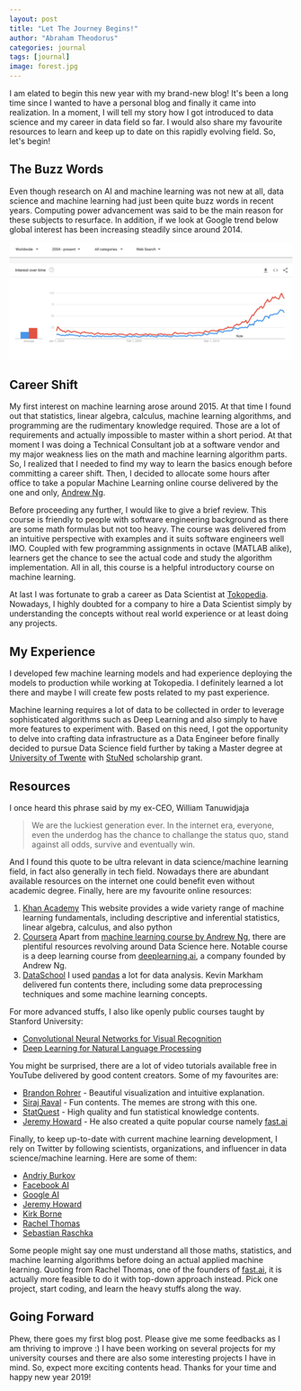 ```yaml
---
layout: post
title: "Let The Journey Begins!"
author: "Abraham Theodorus"
categories: journal
tags: [journal]
image: forest.jpg
---
```


I am elated to begin this new year with my brand-new blog! It's been a long time since I wanted to have a personal blog and finally it came into realization. In a moment, I will tell my story how I got introduced to data science and my career in data field so far. I would also share my favourite resources to learn and keep up to date on this rapidly evolving field. So, let's begin!

## The Buzz Words

Even though research on AI and machine learning was not new at all, data science and machine learning had just been quite buzz words in recent years. Computing power advancement was said to be the main reason for these subjects to resurface. In addition, if we look at Google trend below global interest has been increasing steadily since around 2014.

![alt text](/assets/img/posts/2019/jan/ds-ml-google-trend.png "Google Trend")

## Career Shift

My first interest on machine learning arose around 2015. At that time I found out that statistics, linear algebra, calculus, machine learning algorithms, and programming are the rudimentary knowledge required. Those are a lot of requirements and actually impossible to master within a short period. At that moment I was doing a Technical Consultant job at a software vendor and my major weakness lies on the math and machine learning algorithm parts. So, I realized that I needed to find my way to learn the basics enough before committing a career shift. Then, I decided to allocate some hours after office to take a popular Machine Learning online course delivered by the one and only, [Andrew Ng](https://www.coursera.org/learn/machine-learning). 

Before proceeding any further, I would like to give a brief review. This course is friendly to people with software engineering background as there are some math formulas but not too heavy. The course was delivered from an intuitive perspective with examples and it suits software engineers well IMO. Coupled with few programming assignments in octave (MATLAB alike), learners get the chance to see the actual code and study the algorithm implementation. All in all, this course is a helpful introductory course on machine learning. 

At last I was fortunate to grab a career as Data Scientist at [Tokopedia](https://tokopedia.com). Nowadays, I highly doubted for a company to hire a Data Scientist simply by understanding the concepts without real world experience or at least doing any projects. 

## My Experience

I developed few machine learning models and had experience deploying the models to production while working at Tokopedia. I definitely learned a lot there and maybe I will create few posts related to my past experience. 

Machine learning requires a lot of data to be collected in order to leverage sophisticated algorithms such as Deep Learning and also simply to have more features to experiment with. Based on this need, I got the opportunity to delve into crafting data infrastructure as a Data Engineer before finally decided to pursue Data Science field further by taking a Master degree at [University of Twente](https://www.utwente.nl/en) with [StuNed](http://www.nesoindonesia.or.id/beasiswa/stuned) scholarship grant.

## Resources

I once heard this phrase said by my ex-CEO, William Tanuwidjaja

> We are the luckiest generation ever. In the internet era, everyone, even the underdog has the chance to challange the status quo, stand against all odds, survive and eventually win.

And I found this quote to be ultra relevant in data science/machine learning field, in fact also generally in tech field. Nowadays there are abundant available resources on the internet one could benefit even without academic degree. Finally, here are my favourite online resources:

1. [Khan Academy](https://khanacademy.com)
    This website provides a wide variety range of machine learning fundamentals, including descriptive and inferential statistics, linear algebra, calculus, and also python
2. [Coursera](https://www.coursera.org)
    Apart from [machine learning course by Andrew Ng](https://www.coursera.org/learn/machine-learning), there are plentiful resources revolving around Data Science here. Notable course is a deep learning course from [deeplearning.ai](https://deeplearning.ai), a company founded by Andrew Ng. 
3. [DataSchool](https://www.dataschool.io/)
    I used [pandas](https://www.dataschool.io/) a lot for data analysis. Kevin Markham delivered fun contents there, including some data preprocessing techniques and some machine learning concepts.

For more advanced stuffs, I also like openly public courses taught by Stanford University:
- [Convolutional Neural Networks for Visual Recognition](http://cs231n.stanford.edu/)
- [Deep Learning for Natural Language Processing](http://cs224d.stanford.edu/)

You might be surprised, there are a lot of video tutorials available free in YouTube delivered by good content creators. Some of my favourites are:
- [Brandon Rohrer](https://www.youtube.com/channel/UCsBKTrp45lTfHa_p49I2AEQ) - Beautiful visualization and intuitive explanation.
- [Siraj Raval](https://www.youtube.com/channel/UCWN3xxRkmTPmbKwht9FuE5A) - Fun contents. The memes are strong with this one.
- [StatQuest](https://www.youtube.com/channel/UCtYLUTtgS3k1Fg4y5tAhLbw) - High quality and fun statistical knowledge contents.
- [Jeremy Howard](https://www.youtube.com/channel/UCX7Y2qWriXpqocG97SFW2OQ) - He also created a quite popular course namely [fast.ai](https://fast.ai)

Finally, to keep up-to-date with current machine learning development, I rely on Twitter by following scientists, organizations, and influencer in data science/machine learning. Here are some of them:

- [Andriy Burkov](https://twitter.com/burkov)
- [Facebook AI](https://twitter.com/facebookai)
- [Google AI](https://twitter.com/GoogleAI)
- [Jeremy Howard](https://twitter.com/jeremyphoward)
- [Kirk Borne](https://twitter.com/KirkDBorne)
- [Rachel Thomas](https://twitter.com/math_rachel[)
- [Sebastian Raschka](https://twitter.com/rasbt)

Some people might say one must understand all those maths, statistics, and machine learning algorithms before doing an actual applied machine learning. Quoting from Rachel Thomas, one of the founders of [fast.ai](https://fast.ai), it is actually  more feasible to do it with top-down approach instead. Pick one project, start coding, and learn the heavy stuffs along the way.

## Going Forward

Phew, there goes my first blog post. Please give me some feedbacks as I am thriving to improve :) I have been working on several projects for my university courses and there are also some interesting projects I have in mind. So, expect more exciting contents head. Thanks for your time and happy new year 2019! 
